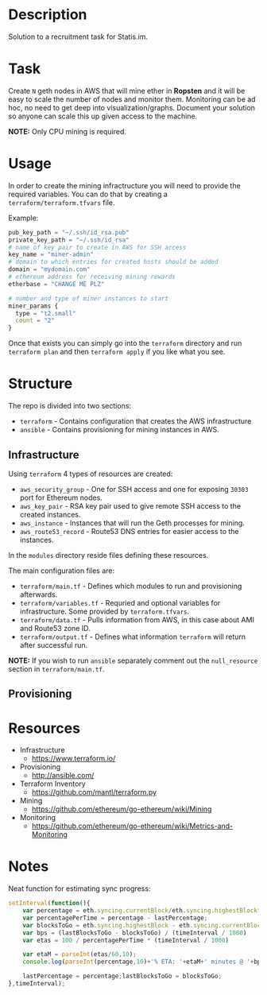 # Description

Solution to a recruitment task for Statis.im.

# Task

Create `N` geth nodes in AWS that will mine ether in __Ropsten__ and it will be easy to scale the number of nodes and monitor them.
Monitoring can be ad hoc, no need to get deep into visualization/graphs. 
Document your solution so anyone can scale this up given access to the machine.

__NOTE:__ Only CPU mining is required.

# Usage

In order to create the mining infractructure you will need to provide the required variables.
You can do that by creating a `terraform/terraform.tfvars` file.

Example:
```tfvars
pub_key_path = "~/.ssh/id_rsa.pub"
private_key_path = "~/.ssh/id_rsa"
# name of key pair to create in AWS for SSH access
key_name = "miner-admin"
# domain to which entries for created hosts should be added
domain = "mydomain.com"
# ethereum address for receiving mining rewards
etherbase = "CHANGE ME PLZ"

# number and type of miner instances to start
miner_params {
  type = "t2.small"
  count = "2"
}
```

Once that exists you can simply go into the `terraform` directory and run `terraform plan` and then `terraform apply` if you like what you see.

# Structure

The repo is divided into two sections:

* `terraform` - Contains configuration that creates the AWS infrastructure
* `ansible` - Contains provisioning for mining instances in AWS.

## Infrastructure

Using `terraform` 4 types of resources are created:

* `aws_security_group` - One for SSH access and one for exposing `30303` port for Ethereum nodes.
* `aws_key_pair` - RSA key pair used to give remote SSH access to the created instances.
* `aws_instance` - Instances that will run the Geth processes for mining.
* `aws_route53_record` - Route53 DNS entries for easier access to the instances.

In the `modules` directory reside files defining these resources.

The main configuration files are:

* `terraform/main.tf` - Defines which modules to run and provisioning afterwards.
* `terraform/variables.tf` - Requried and optional variables for infrastructure. Some provided by `terraform.tfvars`.
* `terraform/data.tf` - Pulls information from AWS, in this case about AMI and Route53 zone ID.
* `terraform/output.tf` - Defines what information `terraform` will return after successful run.

__NOTE:__ If you wish to run `ansible` separately comment out the `null_resource` section in `terraform/main.tf`.

## Provisioning

# Resources

* Infrastructure
    - https://www.terraform.io/
* Provisioning
    - http://ansible.com/
* Terraform Inventory
    - https://github.com/mantl/terraform.py
* Mining
    - https://github.com/ethereum/go-ethereum/wiki/Mining
* Monitoring
    - https://github.com/ethereum/go-ethereum/wiki/Metrics-and-Monitoring

# Notes

Neat function for estimating sync progress:
```javascript
setInterval(function(){
    var percentage = eth.syncing.currentBlock/eth.syncing.highestBlock*100;
    var percentagePerTime = percentage - lastPercentage;
    var blocksToGo = eth.syncing.highestBlock - eth.syncing.currentBlock;
    var bps = (lastBlocksToGo - blocksToGo) / (timeInterval / 1000)
    var etas = 100 / percentagePerTime * (timeInterval / 1000)

    var etaM = parseInt(etas/60,10);
    console.log(parseInt(percentage,10)+'% ETA: '+etaM+' minutes @ '+bps+'bps');

    lastPercentage = percentage;lastBlocksToGo = blocksToGo;
},timeInterval);
```
